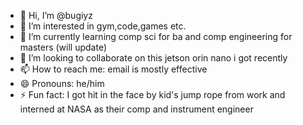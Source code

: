 - 👋 Hi, I’m @bugiyz
- 👀 I’m interested in gym,code,games etc.
- 🌱 I’m currently learning comp sci for ba and comp engineering for masters (will update) 
- 💞️ I’m looking to collaborate on this jetson orin nano i got recently
- 📫 How to reach me: email is mostly effective
- 😄 Pronouns: he/him
- ⚡ Fun fact: I got hit in the face by kid's jump rope from work and interned at NASA as their comp and instrument engineer

